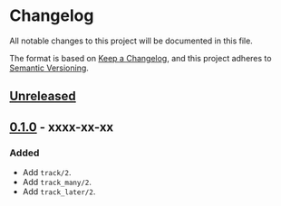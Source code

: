 # Changelog
All notable changes to this project will be documented in this file.

The format is based on [Keep a Changelog](https://keepachangelog.com/en/1.0.0/),
and this project adheres to [Semantic Versioning](https://semver.org/spec/v2.0.0.html).

## [Unreleased]

## [0.1.0] - xxxx-xx-xx

### Added

- Add `track/2`.
- Add `track_many/2`.
- Add `track_later/2`.

[Unreleased]: https://github.com/thiamsantos/mxpanel/compare/v0.1.0...HEAD
[0.1.0]: https://github.com/thiamsantos/mxpanel/releases/tag/v0.1.0
